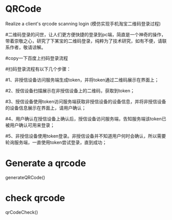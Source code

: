 # QRCode
Realize a client's qrcode scanning login
(模仿实现手机淘宝二维码登录过程)

#二维码登录的问世，让人们更方便快捷的登录到pc端，简直是一个神奇的操作，带着崇敬之心，研究了下某宝的二维码登录，纯粹为了技术研究，如有不便，请联系作者，敬请谅解。

#copy一下百度上扫码登录流程

#扫码登录流程有以下几个步骤：

#1、非授信设备访问服务端生成token，并将token通过二维码展示在界面上；

#2、授信设备扫描展示在非授信设备上的二维码，获取到token；

#3、授信设备使用token访问服务端获取非授信设备的设备信息，并将非授信设备的设备信息展示在界面上，请用户确认；

#4、用户确认在授信设备上确认后，授信设备访问服务端，告知服务端该token已被用户确认可用来登录；

#5、非授信设备使用token登录。非授信设备并不知道用户何时会确认，所以需要轮询服务端，一直使用token尝试登录，直到成功；

# Generate a qrcode
generateQRCode()

# check qrcode
qrCodeCheck()

